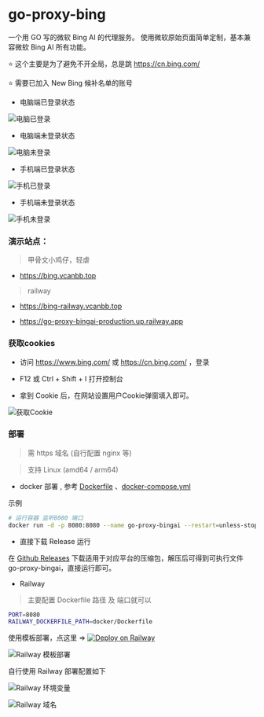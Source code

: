 # go-proxy-bing

一个用 GO 写的微软 Bing AI 的代理服务。 使用微软原始页面简单定制，基本兼容微软 Bing AI 所有功能。

⭐ 这个主要是为了避免不开全局，总是跳 https://cn.bing.com/

⭐ 需要已加入 New Bing 候补名单的账号

- 电脑端已登录状态

![电脑已登录](./docs/img/1.png)

- 电脑端未登录状态

![电脑未登录](./docs/img/2.png)

- 手机端已登录状态

![手机已登录](./docs/img/3.png)

- 手机端未登录状态

![手机未登录](./docs/img/4.png)

### 演示站点：

> 甲骨文小鸡仔，轻虐

- https://bing.vcanbb.top

> railway 

- https://bing-railway.vcanbb.top

- https://go-proxy-bingai-production.up.railway.app



### 获取cookies

- 访问 https://www.bing.com/ 或 https://cn.bing.com/ ，登录

- F12 或 Ctrl + Shift + I 打开控制台

- 拿到 Cookie 后，在网站设置用户Cookie弹窗填入即可。

![获取Cookie](./docs/img/5.png)

### 部署

> 需 https 域名 (自行配置 nginx 等)

> 支持 Linux (amd64 / arm64)

- docker 部署 , 参考 [Dockerfile](./docker/Dockerfile) 、[docker-compose.yml](./docker/docker-compose.yml)

示例

```bash
# 运行容器 监听8080 端口
docker run -d -p 8080:8080 --name go-proxy-bingai --restart=unless-stopped adams549659584/go-proxy-bingai
```

- 直接下载 Release 运行

在 [Github Releases](https://github.com/adams549659584/go-proxy-bingai/releases) 下载适用于对应平台的压缩包，解压后可得到可执行文件 go-proxy-bingai，直接运行即可。

- Railway

> 主要配置 Dockerfile 路径 及 端口就可以

```bash
PORT=8080
RAILWAY_DOCKERFILE_PATH=docker/Dockerfile
```
使用模板部署，点这里 =>  [![Deploy on Railway](https://railway.app/button.svg)](https://railway.app/template/uIckWS?referralCode=BBs747) 

![Railway 模板部署](./docs/img/railway-1.png)

自行使用 Railway 部署配置如下

![Railway 环境变量](./docs/img/railway-2.png)

![Railway 域名](./docs/img/railway-3.png)